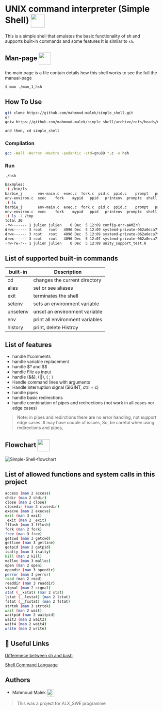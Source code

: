 # UNIX command interpreter (Simple Shell) <img src="https://cdn-icons-png.flaticon.com/512/4792/4792314.png" width=45 align=center>

This is a simple shell that emulates the basic functionality of sh and supports built-in commands and some features
It is simliar to `sh`.

## Man-page <img src="https://cdn-icons-png.flaticon.com/128/781/781103.png" width=40 align=center>

the main page is a file contain details how this shell works
to see the full the manual-page

```bash
$ man ./man_1_hsh
```

## How To Use

```bash
git clone https://github.com/mahmoud-malek/simple_shell.git
or
getw https://github.com/mahmoud-malek/simple_shell/archive/refs/heads/main.zip

and then, cd simple_shell
```

### Compilation

```bash
gcc -Wall -Werror -Wextra -pedantic -std=gnu89 *.c -o hsh

```

### Run

```bash
./hsh

Eaxmples:
:) /bin/ls
barbie_j       env-main.c  exec.c  fork.c  pid.c  ppid.c    prompt   prompt.c  shell_0.3  stat    test_scripting.sh  wait.c
env-environ.c  exec    fork    mypid   ppid   printenv  promptc  shell     shell.c    stat.c  wait
:) ls
barbie_j       env-main.c  exec.c  fork.c  pid.c  ppid.c    prompt   prompt.c  shell_0.3  stat    test_scripting.sh  wait.c
env-environ.c  exec    fork    mypid   ppid   printenv  promptc  shell     shell.c    stat.c  wait
:) ls -l /tmp
total 20
-rw------- 1 julien julien    0 Dec  5 12:09 config-err-aAMZrR
drwx------ 3 root   root   4096 Dec  5 12:09 systemd-private-062a0eca7f2a44349733e78cb4abdff4-colord.service-V7DUzr
drwx------ 3 root   root   4096 Dec  5 12:09 systemd-private-062a0eca7f2a44349733e78cb4abdff4-rtkit-daemon.service-ANGvoV
drwx------ 3 root   root   4096 Dec  5 12:07 systemd-private-062a0eca7f2a44349733e78cb4abdff4-systemd-timesyncd.service-CdXUtH
-rw-rw-r-- 1 julien julien    0 Dec  5 12:09 unity_support_test.0
```

## List of supported built-in commands

| built-in | Description                     |
| -------- | ------------------------------- |
| cd       | changes the current directory   |
| alias    | set or see aliases              |
| exit     | terminates the shell            |
| setenv   | sets an environment variable    |
| unsetenv | unset an environment variable   |
| env      | print all environment variables |
| history  | print, delete Histroy           |

## List of features

- handle #comments
- handle variable replacement
- handle $? and $$
- handle File as input
- handle (&&), (||), ( ; )
- Handle command lines with arguments
- Handle interruption signal (SIGINT, ctrl + c)
- handle pipes
- handle basic redirections
- handle combination of pipes and redirections (not work in all cases nor edge cases)

> Note: in pipes and redirctions there are no error handling, not support edge cases.
> It may have couple of issues, So, be careful when using redirections and pipes,

## Flowchart <img src="https://cdn-icons-png.flaticon.com/128/3051/3051633.png" width=40 align=center>

<img src="https://i.ibb.co/42YWY5r/Simple-Shell-1.png" alt="Simple-Shell-flowchart" border="0">

## List of allowed functions and system calls in this project

```bash
access (man 2 access)
chdir (man 2 chdir)
close (man 2 close)
closedir (man 3 closedir)
execve (man 2 execve)
exit (man 3 exit)
_exit (man 2 _exit)
fflush (man 3 fflush)
fork (man 2 fork)
free (man 3 free)
getcwd (man 3 getcwd)
getline (man 3 getline)
getpid (man 2 getpid)
isatty (man 3 isatty)
kill (man 2 kill)
malloc (man 3 malloc)
open (man 2 open)
opendir (man 3 opendir)
perror (man 3 perror)
read (man 2 read)
readdir (man 3 readdir)
signal (man 2 signal)
stat (__xstat) (man 2 stat)
lstat (__lxstat) (man 2 lstat)
fstat (__fxstat) (man 2 fstat)
strtok (man 3 strtok)
wait (man 2 wait)
waitpid (man 2 waitpid)
wait3 (man 2 wait3)
wait4 (man 2 wait4)
write (man 2 write)
```

## 🔗 Useful Links

[Differenece between sh and bash](https://stackoverflow.com/questions/5725296/difference-between-sh-and-bash)

[Shell Command Language](https://pubs.opengroup.org/onlinepubs/009695399/utilities/xcu_chap02.html)

## Authors

- Mahmoud Malek <a href="https://github.com/mahmoud-malek/" rel="nofollow"><img align="center" alt="github" src="https://www.vectorlogo.zone/logos/github/github-tile.svg" height="24" /></a>
  <br>

> This was a project for ALX_SWE programme
